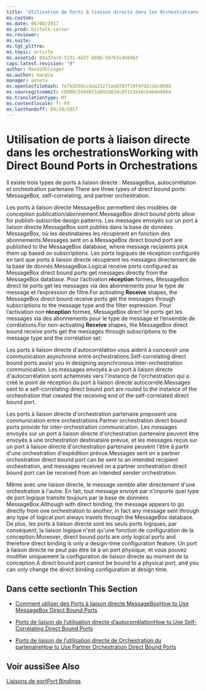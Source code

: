 ```yaml
---
title: "Utilisation de Ports à liaison directe dans les Orchestrations | Documents Microsoft"
ms.custom: 
ms.date: 06/08/2017
ms.prod: biztalk-server
ms.reviewer: 
ms.suite: 
ms.tgt_pltfrm: 
ms.topic: article
ms.assetid: 03a37ac0-5131-4d37-b60b-56763c460463
caps.latest.revision: "9"
author: MandiOhlinger
ms.author: mandia
manager: anneta
ms.openlocfilehash: 7e7b2b59ccdaa23271ee0707f19f4fd2cddc0508
ms.sourcegitcommit: cb908c540d8f1a692d01dc8f313e16cb4b4e696d
ms.translationtype: MT
ms.contentlocale: fr-FR
ms.lasthandoff: 09/20/2017
---
```

# <a name="working-with-direct-bound-ports-in-orchestrations"></a><span data-ttu-id="3f61b-102">Utilisation de ports à liaison directe dans les orchestrations</span><span class="sxs-lookup"><span data-stu-id="3f61b-102">Working with Direct Bound Ports in Orchestrations</span></span>
<span data-ttu-id="3f61b-103">Il existe trois types de ports à liaison directe : MessageBox, autocorrélation et orchestration partenaire.</span><span class="sxs-lookup"><span data-stu-id="3f61b-103">There are three types of direct bound ports: MessageBox, self-correlating, and partner orchestration.</span></span>  
  
 <span data-ttu-id="3f61b-104">Les ports à liaison directe MessageBox permettent des modèles de conception publication/abonnement.</span><span class="sxs-lookup"><span data-stu-id="3f61b-104">MessageBox direct bound ports allow for publish-subscribe design patterns.</span></span> <span data-ttu-id="3f61b-105">Les messages envoyés sur un port à liaison directe MessageBox sont publiés dans la base de données MessageBox, où les destinataires les récupèrent en fonction des abonnements.</span><span class="sxs-lookup"><span data-stu-id="3f61b-105">Messages sent on a MessageBox direct bound port are published to the MessageBox database, where message recipients pick them up based on subscriptions.</span></span> <span data-ttu-id="3f61b-106">Les ports logiques de réception configurés en tant que ports à liaison directe récupèrent les messages directement de la base de donnés MessageBox.</span><span class="sxs-lookup"><span data-stu-id="3f61b-106">Logical receive ports configured as MessageBox direct bound ports get messages directly from the MessageBox database.</span></span> <span data-ttu-id="3f61b-107">Pour l’activation **réception** formes, MessageBox direct lié ports get les messages via des abonnements pour le type de message et l’expression de filtre.</span><span class="sxs-lookup"><span data-stu-id="3f61b-107">For activating **Receive** shapes, the MessageBox direct bound receive ports get the messages through subscriptions to the message type and the filter expression.</span></span> <span data-ttu-id="3f61b-108">Pour l’activation non **réception** formes, MessageBox direct lié ports get les messages via des abonnements pour le type de message et l’ensemble de corrélations.</span><span class="sxs-lookup"><span data-stu-id="3f61b-108">For non-activating **Receive** shapes, the MessageBox direct bound receive ports get the messages through subscriptions to the message type and the correlation set.</span></span>  
  
 <span data-ttu-id="3f61b-109">Les ports à liaison directe d'autocorrélation vous aident à concevoir une communication asynchrone entre orchestrations.</span><span class="sxs-lookup"><span data-stu-id="3f61b-109">Self-correlating direct bound ports assist you in designing asynchronous inter-orchestration communication.</span></span> <span data-ttu-id="3f61b-110">Les messages envoyés à un port à liaison directe d'autocorrélation sont acheminés vers l'instance de l'orchestration qui a créé le point de réception du port à liaison directe autocorrélé.</span><span class="sxs-lookup"><span data-stu-id="3f61b-110">Messages sent to a self-correlating direct bound port are routed to the instance of the orchestration that created the receiving end of the self-correlated direct bound port.</span></span>  
  
 <span data-ttu-id="3f61b-111">Les ports à liaison directe d'orchestration partenaire proposent une communication entre orchestrations.</span><span class="sxs-lookup"><span data-stu-id="3f61b-111">Partner orchestration direct bound ports provide for inter-orchestration communication.</span></span> <span data-ttu-id="3f61b-112">Les messages envoyés sur un port à liaison directe d'orchestration partenaire peuvent être envoyés à une orchestration destinataire prévue, et les messages reçus sur un port à liaison directe d'orchestration partenaire peuvent l'être à partir d'une orchestration d'expédition prévue.</span><span class="sxs-lookup"><span data-stu-id="3f61b-112">Messages sent on a partner orchestration direct bound port can be sent to an intended recipient orchestration, and messages received on a partner orchestration direct bound port can be received from an intended sender orchestration.</span></span>  
  
 <span data-ttu-id="3f61b-113">Même avec une liaison directe, le message semble aller directement d'une orchestration à l'autre. En fait, tout message envoyé par n'importe quel type de port logique transite toujours par la base de données MessageBox.</span><span class="sxs-lookup"><span data-stu-id="3f61b-113">Although with direct binding, the message appears to go directly from one orchestration to another, in fact any message sent through any type of logical port always travels through the MessageBox database.</span></span> <span data-ttu-id="3f61b-114">De plus, les ports à liaison directe sont les seuls ports logiques, par conséquent, la liaison logique n'est qu'une fonction de configuration de la conception.</span><span class="sxs-lookup"><span data-stu-id="3f61b-114">Moreover, direct bound ports are only logical ports and therefore direct binding is only a design-time configuration feature.</span></span> <span data-ttu-id="3f61b-115">Un port à liaison directe ne peut pas être lié à un port physique, et vous pouvez modifier uniquement la configuration de liaison directe au moment de la conception.</span><span class="sxs-lookup"><span data-stu-id="3f61b-115">A direct bound port cannot be bound to a physical port, and you can only change the direct binding configuration at design time.</span></span>  
  
## <a name="in-this-section"></a><span data-ttu-id="3f61b-116">Dans cette section</span><span class="sxs-lookup"><span data-stu-id="3f61b-116">In This Section</span></span>  
  
-   [<span data-ttu-id="3f61b-117">Comment utiliser des Ports à liaison directe MessageBox</span><span class="sxs-lookup"><span data-stu-id="3f61b-117">How to Use MessageBox Direct Bound Ports</span></span>](../core/how-to-use-messagebox-direct-bound-ports.md)  
  
-   [<span data-ttu-id="3f61b-118">Ports de liaison de l’utilisation directe d’autocorrélation</span><span class="sxs-lookup"><span data-stu-id="3f61b-118">How to Use Self-Correlating Direct Bound Ports</span></span>](../core/how-to-use-self-correlating-direct-bound-ports.md)  
  
-   [<span data-ttu-id="3f61b-119">Ports de liaison de l’utilisation directe de Orchestration du partenaire</span><span class="sxs-lookup"><span data-stu-id="3f61b-119">How to Use Partner Orchestration Direct Bound Ports</span></span>](../core/how-to-use-partner-orchestration-direct-bound-ports.md)  
  
## <a name="see-also"></a><span data-ttu-id="3f61b-120">Voir aussi</span><span class="sxs-lookup"><span data-stu-id="3f61b-120">See Also</span></span>  
 [<span data-ttu-id="3f61b-121">Liaisons de port</span><span class="sxs-lookup"><span data-stu-id="3f61b-121">Port Bindings</span></span>](../core/port-bindings.md)